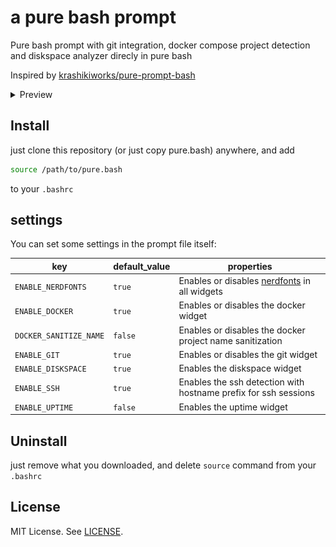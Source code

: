 # a pure bash prompt

Pure bash prompt with git integration, docker compose project detection and
diskspace analyzer direcly in pure bash

Inspired by [krashikiworks/pure-prompt-bash](https://github.com/krashikiworks/pure-prompt-bash)

<details>
<summary>Preview</summary>

### **disk-analyzer**:

> has color values for 'above 33%', 'above 66%', 'above 87%', and 'less'
>
> `ENABLE_DISKSPACE=true`

> `ENABLE_NERDFONTS=false`

![disk-analyzer "ENABLE_NERDFONTS=false")](assets/disk-analyzer.png)

---

> `ENABLE_NERDFONTS=true`

![disk-analyzer-nerdfont "ENABLE_NERDFONTS=true"](assets/disk-analyzer-nerdfont.png)

---

### **error-codes**:

> `ENABLE_ERROR_CODES=true`

![error-code-above-0](assets/error-code-above-0.png)

---

### **git-status**:

> `ENABLE_GIT=true`

![git-status](assets/git-status.pure-prompt.gif)

---

### **docker-status**:

> `ENABLE_DOCKER=true`

![docker-showcase](assets/docker-status.pure-prompt.gif)

</details>

## Install

just clone this repository (or just copy pure.bash) anywhere, and add

```bash
source /path/to/pure.bash
```

to your `.bashrc`

## settings

You can set some settings in the prompt file itself:

| key | default_value | properties |
| - | - | - |
| `ENABLE_NERDFONTS` | `true` | Enables or disables [nerdfonts](https://www.nerdfonts.com/font-downloads) in all widgets |
| `ENABLE_DOCKER` | `true` | Enables or disables the docker widget |
| `DOCKER_SANITIZE_NAME` | `false` | Enables or disables the docker project name sanitization |
| `ENABLE_GIT` | `true` | Enables or disables the git widget |
| `ENABLE_DISKSPACE` | `true` | Enables the diskspace widget |
| `ENABLE_SSH`  | `true` | Enables the ssh detection with hostname prefix for ssh sessions |
| `ENABLE_UPTIME` | `false` | Enables the uptime widget |

## Uninstall

just remove what you downloaded, and delete `source` command from your `.bashrc`

## License

MIT License. See [LICENSE](./LICENSE).
